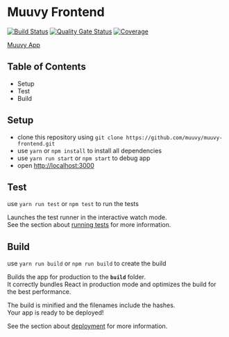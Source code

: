 # Muuvy Frontend

[![Build Status](https://travis-ci.org/muuvy/muuvy-frontend.svg?branch=master)](https://travis-ci.org/muuvy/muuvy-frontend)
[![Quality Gate Status](https://sonarcloud.io/api/project_badges/measure?project=muuvy_muuvy-frontend&metric=alert_status)](https://sonarcloud.io/dashboard?id=muuvy_muuvy-frontend)
[![Coverage](https://sonarcloud.io/api/project_badges/measure?project=muuvy_muuvy-frontend&metric=coverage)](https://sonarcloud.io/dashboard?id=muuvy_muuvy-frontend)

[Muuvy App](https://muuvy.github.io/muuvy-frontend/)

## Table of Contents

* Setup
* Test
* Build

## Setup

* clone this repository using `git clone https://github.com/muuvy/muuvy-frontend.git`
* use `yarn` or `npm install` to install all dependencies
* use `yarn run start` or `npm start` to debug app
* open [http://localhost:3000](http://localhost:3000)

## Test

use `yarn run test` or `npm test` to run the tests

Launches the test runner in the interactive watch mode.<br>
See the section about [running tests](https://facebook.github.io/create-react-app/docs/running-tests) for more information.

## Build 

use `yarn run build` or `npm run build` to create the build

Builds the app for production to the **`build`** folder.<br>
It correctly bundles React in production mode and optimizes the build for the best performance.

The build is minified and the filenames include the hashes.<br>
Your app is ready to be deployed!

See the section about [deployment](https://facebook.github.io/create-react-app/docs/deployment) for more information.
